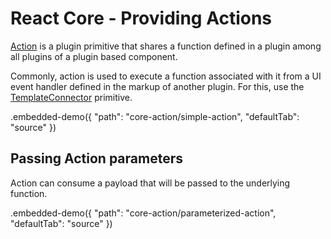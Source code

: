 # React Core - Providing Actions

[Action](../reference/action.md) is a plugin primitive that shares a function defined in a plugin among all plugins of a plugin based component.

Commonly, action is used to execute a function associated with it from a UI event handler defined in the markup of another plugin. For this, use the [TemplateConnector](../reference/template-connector.md) primitive.

.embedded-demo({ "path": "core-action/simple-action", "defaultTab": "source" })

## Passing Action parameters

Action can consume a payload that will be passed to the underlying function.

.embedded-demo({ "path": "core-action/parameterized-action", "defaultTab": "source" })
